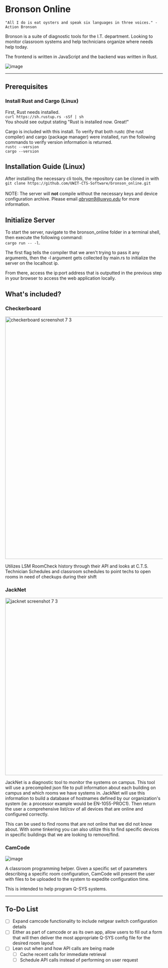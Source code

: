 # Bronson Online

`"All I do is eat oysters and speak six languages in three voices." - Action Bronson`

Bronson is a suite of diagnostic tools for the I.T. department. Looking to monitor classroom systems and help technicians organize where needs help today.

The frontend is written in JavaScript and the backend was written in Rust.

![image](https://github.com/user-attachments/assets/1c128596-5141-4aef-863a-c5369643078f)

---

## Prerequisites

### Install Rust and Cargo (Linux)
First, Rust needs installed. <br>
`curl https://sh.rustup.rs -sSf | sh`<br>
You should see output stating "Rust is installed now. Great!"<br>

Cargo is included with this install. To verify that both rustc (the rust compiler) and cargo (package manager) were installed,
run the following commands to verify version information is returned.<br>
`rustc --version`<br>
`cargo --version`

## Installation Guide (Linux)
After installing the necessary cli tools, the repository can be cloned in with<br>
`git clone https://github.com/UWIT-CTS-Software/bronson_online.git`<br><br>
NOTE: The server will **not** compile without the necessary keys and device configuration archive. Please email *abryan9@uwyo.edu* for more information.

## Initialize Server
To start the server, navigate to the bronson_online folder in a terminal shell, then execute the following command:<br>
`cargo run -- -l`.<br>

The first flag tells the compiler that we aren't trying to pass it any arguments, then the -l argument gets collected by main.rs to initialize the server on the localhost ip.

From there, access the ip:port address that is outputted in the previous step in your browser to access the web application locally.

## What's included?

### Checkerboard

<img width="774" alt="checkerboard screenshot 7 3" src="https://github.com/user-attachments/assets/1f65306e-ea13-46cf-bab7-70528df27b04" />

Utilizes LSM RoomCheck history through their API and looks at C.T.S. Technician Schedules and classroom schedules to point techs to open rooms in need of checkups during their shift

### JackNet

<img width="566" alt="jacknet screenshot 7 3" src="https://github.com/user-attachments/assets/33d7d781-f638-44f2-a295-f2b3c44372b0" />

JackNet is a diagnostic tool to monitor the systems on campus. This tool will use a precompiled json file to pull information about each building on campus and which rooms we have systems in. JackNet will use this information to build a database of hostnames defined by our organization's system (ie: a processor example would be EN-1055-PROC1). Then return the user a comprehensive list/csv of all devices that are online and configured correctly. 

This can be used to find rooms that are not online that we did not know about. With some tinkering you can also utilize this to find specific devices in specific buildings that we are looking to remove/find.

### CamCode

![image](https://github.com/user-attachments/assets/a6a269c8-a9c2-443a-9c3d-c7a1b713da71)

A classroom programming helper. Given a specific set of parameters describing a specific room configuration, CamCode will present the user with files to be uploaded to the system to expedite configuration time.

This is intended to help program Q-SYS systems.

---

## To-Do List
- [ ] Expand camcode functionality to include netgear switch configuration details
- [ ] Either as part of camcode or as its own app, allow users to fill out a form that will then deliver the most appropriate Q-SYS config file for the desired room layout
- [ ] Lean out when and how API calls are being made
  - [ ] Cache recent calls for immediate retrieval
  - [ ] Schedule API calls instead of performing on user request
